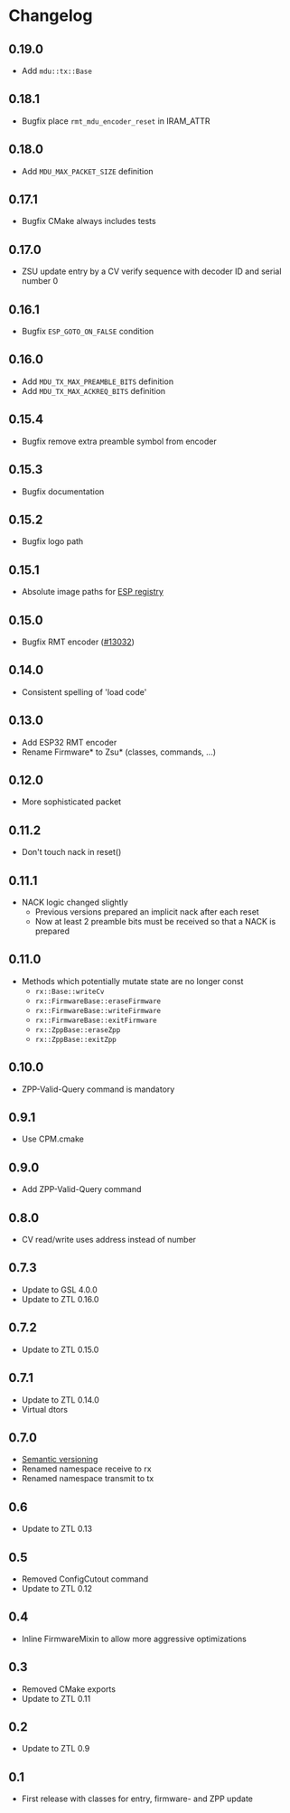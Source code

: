 # Changelog

## 0.19.0
- Add `mdu::tx::Base`

## 0.18.1
- Bugfix place `rmt_mdu_encoder_reset` in IRAM_ATTR

## 0.18.0
- Add `MDU_MAX_PACKET_SIZE` definition

## 0.17.1
- Bugfix CMake always includes tests

## 0.17.0
- ZSU update entry by a CV verify sequence with decoder ID and serial number 0

## 0.16.1
- Bugfix `ESP_GOTO_ON_FALSE` condition

## 0.16.0
- Add `MDU_TX_MAX_PREAMBLE_BITS` definition
- Add `MDU_TX_MAX_ACKREQ_BITS` definition

## 0.15.4
- Bugfix remove extra preamble symbol from encoder

## 0.15.3
- Bugfix documentation

## 0.15.2
- Bugfix logo path

## 0.15.1
- Absolute image paths for [ESP registry](https://components.espressif.com/)

## 0.15.0
- Bugfix RMT encoder ([#13032](https://github.com/espressif/esp-idf/issues/13032))

## 0.14.0
- Consistent spelling of 'load code'

## 0.13.0
- Add ESP32 RMT encoder
- Rename Firmware* to Zsu* (classes, commands, ...)

## 0.12.0
- More sophisticated packet

## 0.11.2
- Don't touch nack in reset()

## 0.11.1
- NACK logic changed slightly
  - Previous versions prepared an implicit nack after each reset
  - Now at least 2 preamble bits must be received so that a NACK is prepared

## 0.11.0
- Methods which potentially mutate state are no longer const
  - `rx::Base::writeCv`
  - `rx::FirmwareBase::eraseFirmware`
  - `rx::FirmwareBase::writeFirmware`
  - `rx::FirmwareBase::exitFirmware`
  - `rx::ZppBase::eraseZpp`
  - `rx::ZppBase::exitZpp`

## 0.10.0
- ZPP-Valid-Query command is mandatory

## 0.9.1
- Use CPM.cmake

## 0.9.0
- Add ZPP-Valid-Query command

## 0.8.0
- CV read/write uses address instead of number

## 0.7.3
- Update to GSL 4.0.0
- Update to ZTL 0.16.0

## 0.7.2
- Update to ZTL 0.15.0

## 0.7.1
- Update to ZTL 0.14.0
- Virtual dtors

## 0.7.0
- [Semantic versioning](https://semver.org)
- Renamed namespace receive to rx
- Renamed namespace transmit to tx

## 0.6
- Update to ZTL 0.13

## 0.5
- Removed ConfigCutout command
- Update to ZTL 0.12

## 0.4
- Inline FirmwareMixin to allow more aggressive optimizations

## 0.3
- Removed CMake exports
- Update to ZTL 0.11

## 0.2
- Update to ZTL 0.9

## 0.1
- First release with classes for entry, firmware- and ZPP update